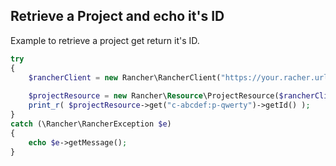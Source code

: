 ## Retrieve a Project and echo it's ID

Example to retrieve a project get return it's ID.

```php
try
{
    $rancherClient = new Rancher\RancherClient("https://your.racher.url/", "rancher_token", "rancher_secret");
    
    $projectResource = new Rancher\Resource\ProjectResource($rancherClient);
    print_r( $projectResource->get("c-abcdef:p-qwerty")->getId() );
}
catch (\Rancher\RancherException $e)
{
    echo $e->getMessage();
}
```